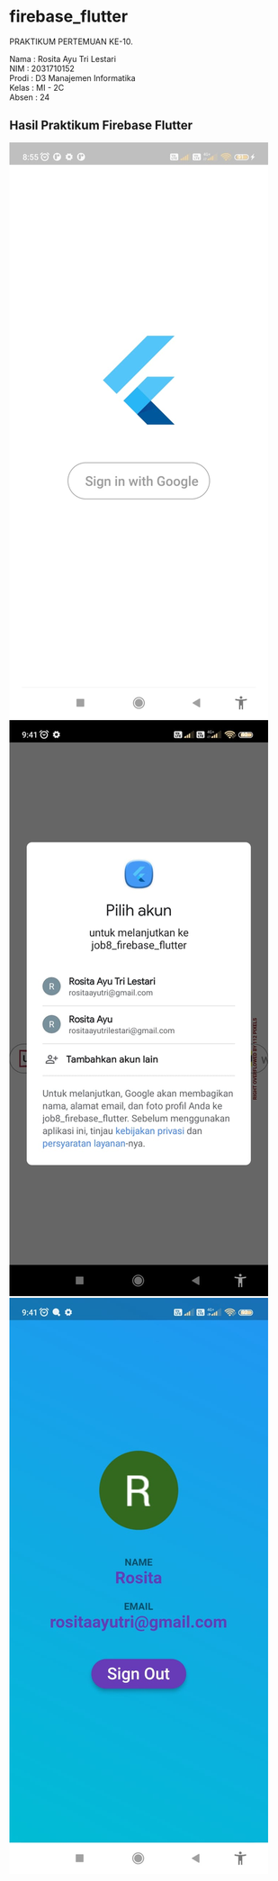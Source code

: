 # firebase_flutter

PRAKTIKUM PERTEMUAN KE-10.
<br>

Nama : Rosita Ayu Tri Lestari <br>
NIM : 2031710152 <br>
Prodi : D3 Manajemen Informatika <br>
Kelas : MI - 2C <br>
Absen : 24

## Hasil Praktikum Firebase Flutter
![image.png](assets/img/hasil/gambar1.jpeg) <br>
![image.png](assets/img/hasil/gambar2.jpeg) <br>
![image.png](assets/img/hasil/gambar3.jpeg) <br>